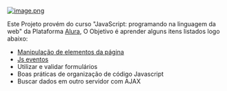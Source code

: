 <a href="https://www.imagemhost.com.br/image/r3YOGK"><img src="https://www.imagemhost.com.br/images/2022/07/01/image.png" alt="image.png" border="0" /></a>

Este Projeto provém do curso "JavaScript: programando na linguagem da web"
da Plataforma [Alura](https://www.alura.com.br/), O Objetivo é aprender alguns itens listados logo abaixo:
- [Manipulação de elementos da página](https://www.w3schools.com/js/js_htmldom_methods.asp)
- [Js eventos](https://www.w3schools.com/js/js_events.asp)
- Utilizar e validar formulários
- Boas práticas de organização de código Javascript
- Buscar dados em outro servidor com AJAX

